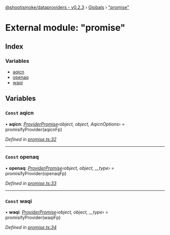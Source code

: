 [@shootismoke/dataproviders - v0.2.3](../README.md) › [Globals](../globals.md) › ["promise"](_promise_.md)

# External module: "promise"

## Index

### Variables

* [aqicn](_promise_.md#const-aqicn)
* [openaq](_promise_.md#const-openaq)
* [waqi](_promise_.md#const-waqi)

## Variables

### `Const` aqicn

• **aqicn**: *[ProviderPromise](../interfaces/_types_.providerpromise.md)‹object, object, AqicnOptions›* =  promisifyProvider(aqicnFp)

*Defined in [promise.ts:32](https://github.com/shootismoke/common/blob/5b392da/packages/dataproviders/src/promise.ts#L32)*

___

### `Const` openaq

• **openaq**: *[ProviderPromise](../interfaces/_types_.providerpromise.md)‹object, object, __type›* =  promisifyProvider(openaqFp)

*Defined in [promise.ts:33](https://github.com/shootismoke/common/blob/5b392da/packages/dataproviders/src/promise.ts#L33)*

___

### `Const` waqi

• **waqi**: *[ProviderPromise](../interfaces/_types_.providerpromise.md)‹object, object, __type›* =  promisifyProvider(waqiFp)

*Defined in [promise.ts:34](https://github.com/shootismoke/common/blob/5b392da/packages/dataproviders/src/promise.ts#L34)*
